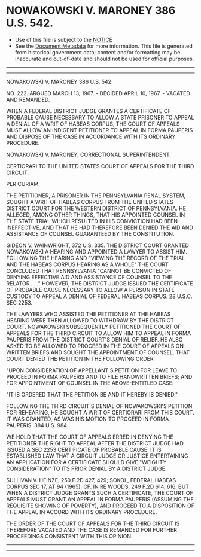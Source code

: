 ---
---

# NOWAKOWSKI V. MARONEY 386 U.S. 542.

* Use of this file is subject to the [NOTICE](https://github.com/publicdocs/notice/blob/master/NOTICE)
* See the [Document Metadata](../../../) for more information.
  This file is generated from historical government data; content and/or formatting may be inaccurate and out-of-date and should not be used for official purposes.

----------
----------

NOWAKOWSKI V. MARONEY 386 U.S. 542.

NO. 222.  ARGUED MARCH 13, 1967.  - DECIDED APRIL 10, 1967.  - VACATED AND REMANDED.

WHEN A FEDERAL DISTRICT JUDGE GRANTES A CERTIFICATE OF PROBABLE CAUSE NECESSARY TO ALLOW A STATE PRISONER TO APPEAL A DENIAL OF A WRIT OF HABEAS CORPUS, THE COURT OF APPEALS MUST ALLOW AN INDIGENT PETITIONER TO APPEAL IN FORMA PAUPERIS AND DISPOSE OF THE CASE IN ACCORDANCE WITH ITS ORDINARY PROCEDURE.

NOWAKOWSKI V. MARONEY, CORRECTIONAL SUPERINTENDENT.

CERTIORARI TO THE UNITED STATES COURT OF APPEALS FOR THE THIRD CIRCUIT.

PER CURIAM.

THE PETITIONER, A PRISONER IN THE PENNSYLVANIA PENAL SYSTEM, SOUGHT A WRIT OF HABEAS CORPUS FROM THE UNITED STATES DISTRICT COURT FOR THE WESTERN DISTRICT OF PENNSYLVANIA.  HE ALLEGED, AMONG OTHER THINGS, THAT HIS APPOINTED COUNSEL IN THE STATE TRIAL WHICH RESULTED IN HIS CONVICTION HAD BEEN INEFFECTIVE, AND THAT HE HAD THEREFORE BEEN DENIED THE AID AND ASSISTANCE OF COUNSEL GUARANTEED BY THE CONSTITUTION.

GIDEON V. WAINWRIGHT, 372 U.S. 335.  THE DISTRICT COURT GRANTED NOWAKOWSKI A HEARING AND APPOINTED A LAWYER TO ASSIST HIM.  FOLLOWING THE HEARING AND "VIEWING THE RECORD OF THE TRIAL AND THE HABEAS CORPUS HEARING AS A WHOLE" THE COURT CONCLUDED THAT PENNSYLVANIA "CANNOT BE CONVICTED OF DENYING EFFECTIVE AID AND ASSISTANCE OF COUNSEL TO THE RELATOR  ...  ."  HOWEVER, THE DISTRICT JUDGE ISSUED THE CERTIFICATE OF PROBABLE CAUSE NECESSARY TO ALLOW A PERSON IN STATE CUSTODY TO APPEAL A DENIAL OF FEDERAL HABEAS CORPUS.  28 U.S.C. SEC 2253.

THE LAWYERS WHO ASSISTED THE PETITIONER AT THE HABEAS HEARING WERE THEN ALLOWED TO WITHDRAW BY THE DISTRICT COURT.  NOWAKOWSKI SUBSEQUENTLY PETITIONED THE COURT OF APPEALS FOR THE THIRD CIRCUIT TO ALLOW HIM TO APPEAL IN FORMA PAUPERIS FROM THE DISTRICT COURT'S DENIAL OF RELIEF.  HE ALSO ASKED TO BE ALLOWED TO PROCEED IN THE COURT OF APPEALS ON WRITTEN BRIEFS AND SOUGHT THE APPOINTMENT OF COUNSEL.  THAT COURT DENIED THE PETITION IN THE FOLLOWING ORDER:

"UPON CONSIDERATION OF APPELLANT'S PETITION FOR LEAVE TO PROCEED IN FORMA PAUPERIS AND TO FILE HANDWRITTEN BRIEFS; AND FOR APPOINTMENT OF COUNSEL IN THE ABOVE-ENTITLED CASE:

"IT IS ORDERED THAT THE PETITION BE AND IT HEREBY IS DENIED."

FOLLOWING THE THIRD CIRCUIT'S DENIAL OF NOWAKOWSKI'S PETITION FOR REHEARING, HE SOUGHT A WRIT OF CERTIORARI FROM THIS COURT.  IT WAS GRANTED, AS WAS HIS MOTION TO PROCEED IN FORMA PAUPERIS.  384 U.S. 984.

WE HOLD THAT THE COURT OF APPEALS ERRED IN DENYING THE PETITIONER THE RIGHT TO APPEAL AFTER THE DISTRICT JUDGE HAD ISSUED A SEC 2253 CERTIFICATE OF PROBABLE CAUSE.  IT IS ESTABLISHED LAW THAT A CIRCUIT JUDGE OR JUSTICE ENTERTAINING AN APPLICATION FOR A CERTIFICATE SHOULD GIVE "WEIGHTY CONSIDERATION" TO ITS PRIOR DENIAL BY A DISTRICT JUDGE.

SULLIVAN V. HEINZE, 250 F.2D 427, 429; SOKOL, FEDERAL HABEAS CORPUS SEC 17, AT 94 (1965).  CF. IN RE WOODS, 249 F.2D 614, 616.  BUT WHEN A DISTRICT JUDGE GRANTS SUCH A CERTIFICATE, THE COURT OF APPEALS MUST GRANT AN APPEAL IN FORMA PAUPERIS (ASSUMING THE REQUISITE SHOWING OF POVERTY), AND PROCEED TO A DISPOSITION OF THE APPEAL IN ACCORD WITH ITS ORDINARY PROCEDURE.

THE ORDER OF THE COURT OF APPEALS FOR THE THIRD CIRCUIT IS THEREFORE VACATED AND THE CASE IS REMANDED FOR FURTHER PROCEEDINGS CONSISTENT WITH THIS OPINION.


----------
----------

